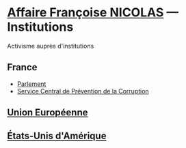 # [Affaire Françoise NICOLAS](../README.md#fn) — Institutions

Activisme auprès d'institutions

## France
* [Parlement](parl.md#)
* [Service Central de Prévention de la Corruption](scpc.md#fn)
## [Union Européenne](ue.md#fn)
## [États-Unis d'Amérique](statedrl.md#fn)
